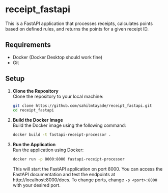 # receipt_fastapi

This is a FastAPI application that processes receipts, calculates points based on defined rules, and returns the points for a given receipt ID.

## Requirements

- Docker (Docker Desktop should work fine)
- Git

## Setup

1. **Clone the Repository**  
   Clone the repository to your local machine:

   ```bash
   git clone https://github.com/sahilmtayade/receipt_fastapi.git
   cd receipt_fastapi
   ```

2. **Build the Docker Image**  
   Build the Docker image using the following command:

   ```bash
   docker build -t fastapi-receipt-processor .
   ```

3. **Run the Application**  
   Run the application using Docker:

   ```bash
   docker run -p 8000:8000 fastapi-receipt-processor
   ```

   This will start the FastAPI application on port 8000. You can access the FastAPI documentation and test the endpoints at http://localhost:8000/docs. To change ports, change `-p <port>:8000` with your desired port.

